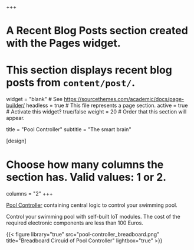 +++
# A Recent Blog Posts section created with the Pages widget.
# This section displays recent blog posts from `content/post/`.

widget = "blank"  # See https://sourcethemes.com/academic/docs/page-builder/
headless = true  # This file represents a page section.
active = true  # Activate this widget? true/false
weight = 20  # Order that this section will appear.

title = "Pool Controller"
subtitle = "The smart brain"

[design]
  # Choose how many columns the section has. Valid values: 1 or 2.
  columns = "2"
+++

[Pool Controller](/docs/pool-controller/) containing central logic to control your swimming pool.

Control your swimming pool with self-built IoT modules. The cost of the required electronic components are less than 100 Euros.

{{< figure library="true" src="pool-controller_breadboard.png" title="Breadboard Circuid of Pool Controller" lightbox="true" >}}
